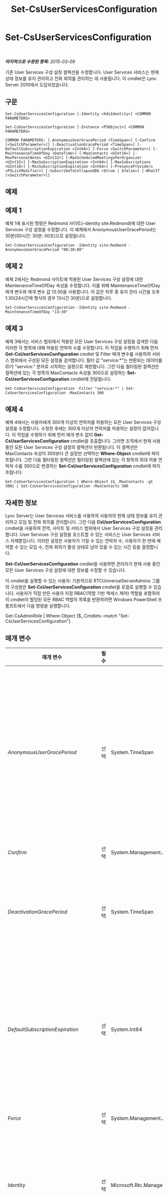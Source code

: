 ﻿---
title: Set-CsUserServicesConfiguration
TOCTitle: Set-CsUserServicesConfiguration
ms:assetid: 51d76f29-4b2b-4208-962c-c5420414ad1b
ms:mtpsurl: https://technet.microsoft.com/ko-kr/library/Gg398340(v=OCS.15)
ms:contentKeyID: 49303621
ms.date: 08/10/2015
mtps_version: v=OCS.15
ms.translationtype: HT
---

# Set-CsUserServicesConfiguration

 

_**마지막으로 수정된 항목:** 2015-03-09_

기존 User Services 구성 설정 컬렉션을 수정합니다. User Services 서비스는 현재 상태 정보를 유지 관리하고 전화 회의를 관리하는 데 사용됩니다. 이 cmdlet은 Lync Server 2010에서 도입되었습니다.

## 구문

    Set-CsUserServicesConfiguration [-Identity <XdsIdentity>] <COMMON PARAMETERS>

    Set-CsUserServicesConfiguration [-Instance <PSObject>] <COMMON PARAMETERS>

    COMMON PARAMETERS: [-AnonymousUserGracePeriod <TimeSpan>] [-Confirm [<SwitchParameter>]] [-DeactivationGracePeriod <TimeSpan>] [-DefaultSubscriptionExpiration <Int64>] [-Force <SwitchParameter>] [-MaintenanceTimeOfDay <DateTime>] [-MaxContacts <UInt16>] [-MaxPersonalNotes <UInt32>] [-MaxScheduledMeetingsPerOrganizer <UInt32>] [-MaxSubscriptionExpiration <Int64>] [-MaxSubscriptions <UInt16>] [-MinSubscriptionExpiration <Int64>] [-PresenceProviders <PSListModifier>] [-SubscribeToCollapsedDG <$true | $false>] [-WhatIf [<SwitchParameter>]]

## 예제

## 예제 1

예제 1에 표시된 명령은 Redmond 사이트(-identity site:Redmond)에 대한 User Services 구성 설정을 수정합니다. 이 예제에서 AnonymousUserGracePeriod는 30분(00시간: 30분: 00초)으로 설정됩니다.

    Set-CsUserServicesConfiguration -Identity site:Redmond -AnonymousUserGracePeriod "00:30:00"

## 예제 2

예제 2에서는 Redmond 사이트에 적용된 User Services 구성 설정에 대한 MaintenanceTimeOfDay 속성을 수정합니다. 이를 위해 MaintenanceTimeOfDay 매개 변수와 매개 변수 값 13:30을 사용합니다. 이 값은 하루 중 유지 관리 시간을 오후 1:30(24시간제 형식의 경우 13시간 30분)으로 설정합니다.

    Set-CsUserServicesConfiguration -Identity site:Redmond -MaintenanceTimeOfDay "13:30"

## 예제 3

예제 3에서는 서비스 범위에서 적용된 모든 User Services 구성 설정을 검색한 다음 이러한 각 항목에 대해 허용된 연락처 수를 수정합니다. 이 작업을 수행하기 위해 먼저 **Get-CsUserServicesConfiguration** cmdlet 및 Filter 매개 변수를 사용하여 서비스 범위에서 구성된 모든 설정을 검색합니다. 필터 값 "service:\*"는 반환되는 데이터를 ID가 "service:" 문자로 시작하는 설정으로 제한합니다. 그런 다음 필터링된 컬렉션은 컬렉션에 있는 각 항목의 MaxContacts 속성을 300으로 설정하는 **Set-CsUserServicesConfiguration** cmdlet에 전달됩니다.

    Get-CsUserServicesConfiguration -Filter "service:*" | Set-CsUserServicesConfiguration -MaxContacts 300

## 예제 4

예제 4에서는 사용자에게 300개 이상의 연락처를 허용하는 모든 User Services 구성 설정을 수정합니다. 수정한 후에는 300개 이상의 연락처를 허용하는 설정이 없어집니다. 이 작업을 수행하기 위해 먼저 매개 변수 없이 **Get-CsUserServicesConfiguration** cmdlet을 호출합니다. 그러면 조직에서 현재 사용 중인 모든 User Services 구성 설정의 컬렉션이 반환됩니다. 이 컬렉션은 MaxContacts 속성이 300보다 큰 설정만 선택하는 **Where-Object** cmdlet에 파이프됩니다. 그런 다음 필터링된 컬렉션은 필터링된 컬렉션에 있는 각 항목의 최대 허용 연락처 수를 300으로 변경하는 **Set-CsUserServicesConfiguration** cmdlet에 파이프됩니다.

    Get-CsUserServicesConfiguration | Where-Object {$_.MaxContacts -gt 300} | Set-CsUserServicesConfiguration -MaxContacts 300

## 자세한 정보

Lync Server는 User Services 서비스를 사용하여 사용자의 현재 상태 정보를 유지 관리하고 모임 및 전화 회의를 관리합니다. 그런 다음 **CsUserServicesConfiguration** cmdlet을 사용하여 전역, 사이트 및 서비스 범위에서 User Services 구성 설정을 관리합니다. User Services 구성 설정을 호스트할 수 있는 서비스는 User Services 서비스 자체뿐입니다. 이러한 설정은 사용자가 가질 수 있는 연락처 수, 사용자가 한 번에 예약할 수 있는 모임 수, 전화 회의가 활성 상태로 남아 있을 수 있는 시간 등을 결정합니다.

**Set-CsUserServicesConfiguration** cmdlet을 사용하면 관리자가 현재 사용 중인 모든 User Services 구성 설정에 대한 정보를 수정할 수 있습니다.

이 cmdlet을 실행할 수 있는 사용자: 기본적으로 RTCUniversalServerAdmins 그룹의 구성원은 **Set-CsUserServicesConfiguration** cmdlet을 로컬로 실행할 수 있습니다. 사용자가 직접 만든 사용자 지정 RBAC(역할 기반 액세스 제어) 역할을 포함하여 이 cmdlet이 할당된 모든 RBAC 역할의 목록을 반환하려면 Windows PowerShell 프롬프트에서 다음 명령을 실행합니다.

Get-CsAdminRole | Where-Object {$\_.Cmdlets –match "Set-CsUserServicesConfiguration"}

## 매개 변수


<table>
<colgroup>
<col style="width: 25%" />
<col style="width: 25%" />
<col style="width: 25%" />
<col style="width: 25%" />
</colgroup>
<thead>
<tr class="header">
<th>매개 변수</th>
<th>필수</th>
<th>유형</th>
<th>설명</th>
</tr>
</thead>
<tbody>
<tr class="odd">
<td><p><em>AnonymousUserGracePeriod</em></p></td>
<td><p>선택</p></td>
<td><p>System.TimeSpan</p></td>
<td><p>인증된 사용자가 같은 모임에 없어도 익명(인증되지 않은) 사용자가 모임에 남아 있을 수 있는 시간을 나타냅니다. 예를 들어 이 값이 15분으로 설정되면 익명 사용자는 인증된 사용자가 참가하기 전까지 최대 15분 동안 전화 회의에 남아 있을 수 있습니다. 유예 기간이 만료되기 전에 인증된 사용자가 참가하지 않으면 익명 사용자는 모임에서 제거됩니다. 이 설정은 예약된 모임 및 Lync에서 모임 시작을 클릭하여 만든 임시 모임에 모두 적용됩니다.</p>
<p>AnonymousUserGracePeriod는 일.시간:분:초(예: 30분의 경우 0.00:30:00) 형식을 사용하여 지정해야 합니다. 유예 기간은 0초에서 1일 사이의 값으로 설정할 수 있습니다. 기본값은 90분(01:30:00)입니다.</p></td>
</tr>
<tr class="even">
<td><p><em>Confirm</em></p></td>
<td><p>선택</p></td>
<td><p>System.Management.Automation.SwitchParameter</p></td>
<td><p>명령을 실행하기 전에 확인 메시지를 표시합니다.</p></td>
</tr>
<tr class="odd">
<td><p><em>DeactivationGracePeriod</em></p></td>
<td><p>선택</p></td>
<td><p>System.TimeSpan</p></td>
<td><p>모임이 활성 상태로 유지될 수 있는 최대 시간입니다. 이 값은 일 수.시간:분:초와 같은 형식으로 표시합니다. 예를 들어, 모임을 60분 동안 유지하려면 2.12:00:00(2일: 12시간: 00분: 00초) 형식을 사용합니다.</p>
<p>DeactivationGracePeriod는 8시간-365일(포함)이어야 합니다. 기본값은 1일입니다.</p></td>
</tr>
<tr class="even">
<td><p><em>DefaultSubscriptionExpiration</em></p></td>
<td><p>선택</p></td>
<td><p>System.Int64</p></td>
<td><p>사용자가 현재 상태 정보와 같은 데이터를 요청할 때마다 구독이 만들어집니다. 요청이 제출되면 사용자(또는 보다 정확하게 사용자의 클라이언트 응용 프로그램)는 구독이 갱신되기 전에 유효 상태로 남아 있는 시간 길이를 요청할 수 있습니다. 해당 요청이 제출되지 않은 경우 구독은 DefaultSubscriptionExpiration 속성에 의해 지정된 값으로 설정됩니다.</p>
<p>기본 구독 시간은 300초(5분)-86400초(24시간)(포함) 사이의 정수 값으로 표현해야 합니다. 기본값은 28800초(8시간)입니다.</p></td>
</tr>
<tr class="odd">
<td><p><em>Force</em></p></td>
<td><p>선택</p></td>
<td><p>System.Management.Automation.SwitchParameter</p></td>
<td><p>명령을 실행할 때 발생할 수 있는 심각하지 않은 오류 메시지를 표시하지 않습니다.</p></td>
</tr>
<tr class="even">
<td><p><em>Identity</em></p></td>
<td><p>선택</p></td>
<td><p>Microsoft.Rtc.Management.Xds.XdsIdentity</p></td>
<td><p>수정할 User Services 구성 설정의 고유한 식별자입니다. 전역 설정을 수정하려면 -Identity global 구문을 사용합니다. 사이트 범위에서 구성된 설정을 수정하려면 -Identity site:Redmond와 유사한 구문을 사용합니다. 서비스 수준에서 설정을 수정하려면 -Identity service:UserServer:atl-cs-001.litwareinc.com과 유사한 구문을 사용합니다.</p></td>
</tr>
<tr class="odd">
<td><p><em>Instance</em></p></td>
<td><p>선택</p></td>
<td><p>UserServicesSettings 개체</p></td>
<td><p>개별 매개 변수 값을 설정하는 대신 cmdlet에 개체에 대한 참조를 전달할 수 있습니다.</p></td>
</tr>
<tr class="even">
<td><p><em>MaintenanceTimeOfDay</em></p></td>
<td><p>선택</p></td>
<td><p>System.DateTime</p></td>
<td><p>정기적으로 예약된 데이터베이스 유지 관리 작업(예: 오래된 레코드 삭제)을 수행할 시간을 나타냅니다. 이 값은 날짜-시간 값으로 지정해야 합니다. 24시간 형식(예: &quot;14:00&quot;)이나 12시간 형식(예: &quot;2:00 PM&quot;)을 사용할 수 있습니다.</p>
<p>MaintenanceTimeOfDay의 기본값은 오전 1:00(01:00:00)입니다.</p></td>
</tr>
<tr class="odd">
<td><p><em>MaxContacts</em></p></td>
<td><p>선택</p></td>
<td><p>System.UInt16</p></td>
<td><p>사용자가 유지할 수 있는 최대 연락처 수입니다. 기본값은 250입니다. MaxContacts 속성은 사용자가 유지할 수 있는 절대적인 수치의 최대 연락처 수를 나타냅니다. 그러나 <strong>CsClientPolicy</strong> cmdlet을 사용하여 특정 사용자에게는 최대 연락처 수를 MaxContacts의 값보다 작은 값으로 제한할 수 있습니다.</p></td>
</tr>
<tr class="even">
<td><p><em>MaxPersonalNotes</em></p></td>
<td><p>선택</p></td>
<td><p>System.UInt32</p></td>
<td><p>사용자의 메모 기록에 저장된 최대 개인 메모 수를 나타냅니다. 기본적으로 메모 기록에는 최근 3개의 개인 메모가 유지 관리됩니다. 기록에 유지 관리할 수 있는 최대 메모 수는 10개입니다.</p></td>
</tr>
<tr class="odd">
<td><p><em>MaxScheduledMeetingsPerOrganizer</em></p></td>
<td><p>선택</p></td>
<td><p>System.UInt32</p></td>
<td><p>한 사용자가 지정된 시간에 주최자 역할을 할 수 있는 최대 모임 수입니다. 기본값은 1000입니다. 즉, 사용자가 이미 1000개의 모임에서 주최자인 경우 새 모임(모임 번호 1001)을 예약하려는 시도는 실패하게 됩니다.</p></td>
</tr>
<tr class="even">
<td><p><em>MaxSubscriptionExpiration</em></p></td>
<td><p>선택</p></td>
<td><p>System.Int64</p></td>
<td><p>사용자가 현재 상태 정보와 같은 데이터를 요청할 때마다 구독이 만들어집니다. 요청이 제출되면 사용자(또는 보다 정확하게 사용자의 클라이언트 응용 프로그램)는 구독이 갱신되기 전에 유효 상태로 남아 있는 시간 길이를 요청할 수 있습니다. MaxSubscriptionExpiration 속성은 클라이언트에게 부여할 수 있는 최대 시간을 나타냅니다. 예를 들어 최대 시간이 28800초로 설정되고 클라이언트가 86400초의 시간 초과 간격을 요청하면 클라이언트에 허용되는 최대 만료 기간은 28800초로 지정됩니다.</p>
<p>최대 구독 시간은 300초(5분)-86400초(24시간)(포함) 사이의 정수 값으로 표현해야 합니다. 기본값은 43200초(12시간)입니다.</p></td>
</tr>
<tr class="odd">
<td><p><em>MaxSubscriptions</em></p></td>
<td><p>선택</p></td>
<td><p>System.UInt16</p></td>
<td><p>사용자가 한 번에 열 수 있는 최대 SIP 구독 대화 상자 수입니다. 구독 대화 상자는 SIP 리소스에 대한 요청을 나타냅니다.</p></td>
</tr>
<tr class="even">
<td><p><em>MinSubscriptionExpiration</em></p></td>
<td><p>선택</p></td>
<td><p>System.Int64</p></td>
<td><p>사용자가 현재 상태 정보와 같은 데이터를 요청할 때마다 구독이 만들어집니다. 요청이 제출되면 사용자(또는 보다 정확하게 사용자의 클라이언트 응용 프로그램)는 구독이 갱신되기 전에 유효 상태로 남아 있는 시간 길이를 요청할 수 있습니다. MinSubscriptionExpiration 속성은 클라이언트에게 부여할 수 있는 최소 시간을 나타냅니다. 예를 들어 최소 시간이 1200초로 설정되고 클라이언트가 200초의 시간 초과 간격을 요청하면 클라이언트에 허용되는 최소 만료 기간은 1200초로 지정됩니다.</p>
<p>최소 구독 시간은 300초(5분)-86400초(24시간)(포함) 사이의 정수 값으로 표현해야 합니다. 기본값은 1200초(20분)입니다.</p></td>
</tr>
<tr class="odd">
<td><p><em>PresenceProviders</em></p></td>
<td><p>선택</p></td>
<td><p>System.Management.Automation.PSListModifier</p></td>
<td><p>사용자 서비스 구성 설정에 대한 현재 상태 공급자 컬렉션입니다. 현재 상태 공급자는 <strong>New-CsPresenceProvider</strong> cmdlet을 사용하여 사용자 서비스 구성 설정의 컬렉션에 추가하는 것이 가장 좋습니다.</p></td>
</tr>
<tr class="even">
<td><p><em>SubscribeToCollapsedDG</em></p></td>
<td><p>선택</p></td>
<td><p>System.Boolean</p></td>
<td><p>True(기본값)로 설정하면 클라이언트 응용 프로그램이 연락처 목록에서 현재 확장되지 않은 메일 그룹을 구독할 수 있습니다. 이 경우 클라이언트가 그룹의 각 구성원에 대한 현재 상태 정보를 최신 상태로 유지할 수 있습니다. False로 설정된 경우 클라이언트 응용 프로그램은 &quot;축소된&quot; 그룹을 구독할 수 없습니다.</p></td>
</tr>
<tr class="odd">
<td><p><em>WhatIf</em></p></td>
<td><p>선택</p></td>
<td><p>System.Management.Automation.SwitchParameter</p></td>
<td><p>명령을 실제로 실행하지 않고도 명령이 실행될 경우 발생할 수 있는 현상을 설명합니다.</p></td>
</tr>
</tbody>
</table>


## 입력 형식

Microsoft.Rtc.Management.WritableConfig.Settings.UserServices.UserServicesSettings 개체입니다. **Set-CsUserServicesConfiguration** cmdlet은 User Services 설정 개체의 파이프라인된 인스턴스를 허용합니다.

## 반환 형식

**Set-CsUserServicesConfiguration** cmdlet은 값이나 개체를 반환하지 않습니다. 대신 이 cmdlet은 Microsoft.Rtc.Management.WritableConfig.Settings.UserServices.UserServicesSettings 개체의 인스턴스를 구성합니다.

## 참고 항목

#### 기타 리소스

[Get-CsUserServicesConfiguration](get-csuserservicesconfiguration.md)  
[New-CsUserServicesConfiguration](new-csuserservicesconfiguration.md)  
[Remove-CsUserServicesConfiguration](remove-csuserservicesconfiguration.md)


